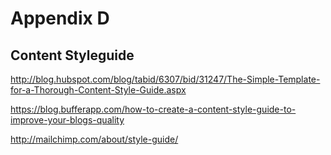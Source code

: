 # Appendix D
## Content Styleguide

http://blog.hubspot.com/blog/tabid/6307/bid/31247/The-Simple-Template-for-a-Thorough-Content-Style-Guide.aspx

https://blog.bufferapp.com/how-to-create-a-content-style-guide-to-improve-your-blogs-quality

http://mailchimp.com/about/style-guide/